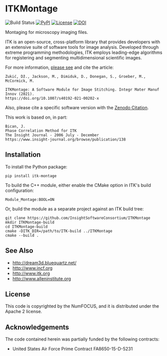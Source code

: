 ITKMontage
==========

![Build Status](https://github.com/InsightSoftwareConsortium/ITKMontage/workflows/Build,%20test,%20package/badge.svg)
[![PyPI](https://img.shields.io/pypi/v/itk-montage.svg)](https://pypi.python.org/pypi/itk-montage)
[![License](https://img.shields.io/badge/License-Apache%202.0-blue.svg)](https://github.com/InsightSoftwareConsortium/ITKMontage/blob/master/LICENSE)
[![DOI](https://zenodo.org/badge/114385071.svg)](https://zenodo.org/badge/latestdoi/114385071)

Montaging for microscopy imaging files.

ITK is an open-source, cross-platform library that provides developers
with an extensive suite of software tools for image analysis. Developed
through extreme programming methodologies, ITK employs leading-edge
algorithms for registering and segmenting multidimensional scientific
images.

For more information, [please see](https://rdcu.be/cgqSm) and cite the article:

    Zukić, Dž., Jackson, M., Dimiduk, D., Donegan, S., Groeber, M., McCormick, M.

    ITKMontage: A Software Module for Image Stitching. Integr Mater Manuf Innov (2021).
    https://doi.org/10.1007/s40192-021-00202-x

Also, please cite a specific software version with the [Zenodo Citation](https://zenodo.org/badge/latestdoi/114385071).

This work is based on, in part:

    Bican, J.
    Phase Correlation Method for ITK
    The Insight Journal - 2006 July - December
    https://www.insight-journal.org/browse/publication/138

Installation
------------

To install the Python package:

    pip install itk-montage

To build the C++ module, either enable the CMake option in ITK's build
configuration:

    Module_Montage:BOOL=ON

Or, build the module as a separate project against an ITK build tree:

    git clone https://github.com/InsightSoftwareConsortium/ITKMontage
    mkdir ITKMontage-build
    cd ITKMontage-build
    cmake -DITK_DIR=/path/to/ITK-build ../ITKMontage
    cmake --build .

See Also
--------

-   <http://dream3d.bluequartz.net/>
-   <http://www.incf.org>
-   <http://www.itk.org>
-   <http://www.alleninstitute.org>

License
-------

This code is copyrighted by the NumFOCUS, and it is
distributed under the Apache 2 license.

Acknowledgements
----------------

The code contained herein was partially funded by the
following contracts:

-   United States Air Force Prime Contract FA8650-15-D-5231
